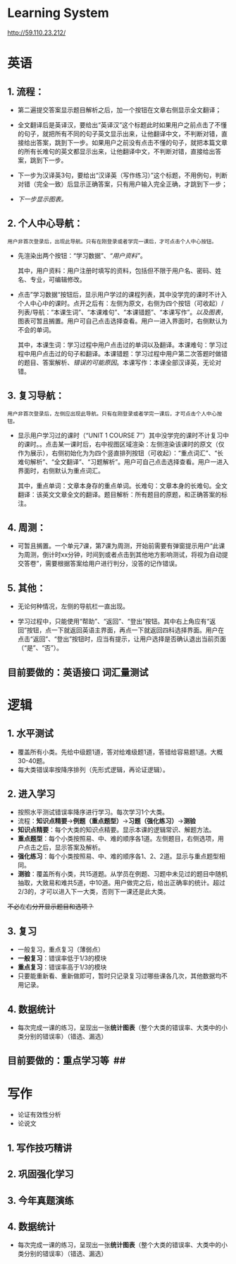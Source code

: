 # Learning System #

http://59.110.23.212/

##  ##

# 英语 #

## 1. 流程： ##

- 	第二遍提交答案显示题目解析之后，加一个按钮在文章右侧显示全文翻译；

- 	全文翻译后是英译汉，要给出“英译汉”这个标题此时如果用户之前点击了不懂的句子，就把所有不同的句子英文显示出来，让他翻译中文，不判断对错，直接给出答案，跳到下一步。如果用户之前没有点击不懂的句子，就把本篇文章的所有长难句的英文都显示出来，让他翻译中文，不判断对错，直接给出答案，跳到下一步。

- 	下一步为汉译英3句，要给出“汉译英（写作练习）”这个标题，不用例句，判断对错（完全一致）后显示正确答案，只有用户输入完全正确，才跳到下一步；

- 	*下一步显示图表。*


## 2. 个人中心导航： ##
	用户非首次登录后，出现此导航。只有在刚登录或者学完一课后，才可点击个人中心按钮。
	
- 先渲染出两个按钮：“学习数据”、*“用户资料”*。

	其中，用户资料：用户注册时填写的资料，包括但不限于用户名、密码、姓名、专业，可编辑修改。

- 点击”学习数据“按钮后，显示用户学过的课程列表，其中没学完的课时不计入个人中心中的课时。点开之后有：左侧为原文，右侧为四个按钮（可收起）/列表/导航：“本课生词”、“本课难句”、“本课错题”、“本课写作”。*以及图表*，图表可暂且搁置。用户可自己点击选择查看。用户一进入界面时，右侧默认为不会的单词。

	其中，本课生词：学习过程中用户点击过的单词以及翻译。本课难句：学习过程中用户点击过的句子和翻译。本课错题：学习过程中用户第二次答题时做错的题目、答案解析、*错误的可能原因*。本课写作：本课全部汉译英，无论对错。
	


## 3. 复习导航： ##
	用户非首次登录后，左侧应出现此导航。只有在刚登录或者学完一课后，才可点击个人中心按钮。
	
- 显示用户学习过的课时（“UNIT 1 COURSE 7”）其中没学完的课时不计复习中的课时。。点击某一课时后，右中视图区域渲染：左侧渲染该课时的原文（仅作为展示），右侧初始化为为四个竖直排列按钮（可收起）：“重点词汇”、“长难句解析”、“全文翻译”、“习题解析”。用户可自己点击选择查看。用户一进入界面时，右侧默认为重点词汇。

	其中，重点单词：文章本身存的重点单词。长难句：文章本身的长难句。全文翻译：该英文文章全文的翻译。题目解析：所有题目的原题，和正确答案的标注。


## 4. 周测： ##
	
- 可暂且搁置。一个单元7课，第7课为周测，开始前需要有弹窗提示用户“此课为周测，倒计时xx分钟，时间到或者点击到其他地方影响测试，将视为自动提交答卷”，需要根据答案给用户进行判分，没答的记作错误。


## 5. 其他： ##

- 无论何种情况，左侧的导航栏一直出现。

- 学习过程中，只能使用“帮助”、“返回”、“登出”按钮。其中右上角应有“返回”按钮，点一下就返回英语主界面，再点一下就返回四科选择界面。用户在点击“返回”、“登出”按钮时，应当有提示，让用户选择是否确认退出当前页面（“是”、“否”）。

## 目前要做的：英语接口 词汇量测试 ##


# 逻辑 #

## 1. 水平测试 ##

- 覆盖所有小类。先给中级题1道，答对给难级题1道，答错给容易题1道。大概30-40题。
- 每大类错误率按降序排列（先形式逻辑，再论证逻辑）。

## 2. 进入学习 ##

- 按照水平测试错误率降序进行学习。每次学习1个大类。
- 流程：**知识点精要**→**例题（重点题型）**→**习题（强化练习）**→**测验**
- **知识点精要**：每个大类的知识点精要。显示本课的逻辑常识、解题方法。
- **重点题型**：每个小类按照易、中、难的顺序各1道。左侧题目，右侧选项，用户点击之后，显示答案及解析。
- **强化练习**：每个小类按照易、中、难的顺序各1、2、2道。显示与重点题型相同。
- **测验**：覆盖所有小类，共15道题。从学员在例题、习题中未见过的题目中随机抽取，大致易和难共5道，中10道。用户做完之后，给出正确率的统计。超过2/3的，才可以进入下一大类，否则下一课还是此大类。

~~不必左右分开显示题目和选项？~~

## 3. 复习 ##

- 一般复习，重点复习（薄弱点）
- **一般复习**：错误率低于1/3的模块
- **重点复习**：错误率高于1/3的模块
- 只要能重新看、重新做即可，暂时只记录复习过哪些课各几次，其他数据均不用记录。

## 4. 数据统计 ##

- 每次完成一课的练习，呈现出一张**统计图表**（整个大类的错误率、大类中的小类分别的错误率）（错选、漏选）

## 目前要做的：重点学习等  ##

# 写作 #

- 论证有效性分析
- 论说文

## 1. 写作技巧精讲 ##

## 2. 巩固强化学习 ##

## 3. 今年真题演练 ##

## 4. 数据统计 ##

- 每次完成一课的练习，呈现出一张**统计图表**（整个大类的错误率、大类中的小类分别的错误率）（错选、漏选）


